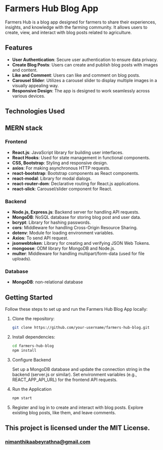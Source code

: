 # Farmers Hub Blog App

Farmers Hub is a blog app designed for farmers to share their experiences, insights, and knowledge with the farming community. It allows users to create, view, and interact with blog posts related to agriculture.

## Features

- **User Authentication**: Secure user authentication to ensure data privacy.
- **Create Blog Posts**: Users can create and publish blog posts with images and content.
- **Like and Comment**: Users can like and comment on blog posts.
- **Carousel Slider**: Utilizes a carousel slider to display multiple images in a visually appealing way.
- **Responsive Design**: The app is designed to work seamlessly across various devices.

## Technologies Used

## MERN stack

### Frontend

- **React.js**: JavaScript library for building user interfaces.
- **React Hooks**: Used for state management in functional components.
- **CSS, Bootstrap**: Styling and responsive design.
- **axios**: For making asynchronous HTTP requests.
- **react-bootstrap**: Bootstrap components as React components.
- **react-modal**: Library for modal dialogs.
- **react-router-dom**: Declarative routing for React.js applications.
- **react-slick**: Carousel/slider component for React.

### Backend

- **Node.js, Express.js**: Backend server for handling API requests.
- **MongoDB**: NoSQL database for storing blog post and user data.
- **bcrypt**: Library for hashing passwords.
- **cors**: Middleware for handling Cross-Origin Resource Sharing.
- **dotenv**: Module for loading environment variables.
- **Axios**: To send API request.
- **jsonwebtoken**: Library for creating and verifying JSON Web Tokens.
- **mongoose**: ODM library for MongoDB and Node.js.
- **multer**: Middleware for handling multipart/form-data (used for file uploads).

### Database

- **MongoDB**: non-relational database

## Getting Started

Follow these steps to set up and run the Farmers Hub Blog App locally:

1. Clone the repository:

   ```bash
   git clone https://github.com/your-username/farmers-hub-blog.git
   
2. Install dependencies:

    ```bash
    cd farmers-hub-blog
    npm install

3. Configure Backend

    Set up a MongoDB database and update the connection string in the backend (server.js or similar).
    Set environment variables (e.g., REACT_APP_API_URL) for the frontend API requests.

4. Run the Application

    ```bash
    npm start

5. Register and log in to create and interact with blog posts.
    Explore existing blog posts, like them, and leave comments.



## This project is licensed under the MIT License.

### nimanthikaabeyrathna@gmail.com

